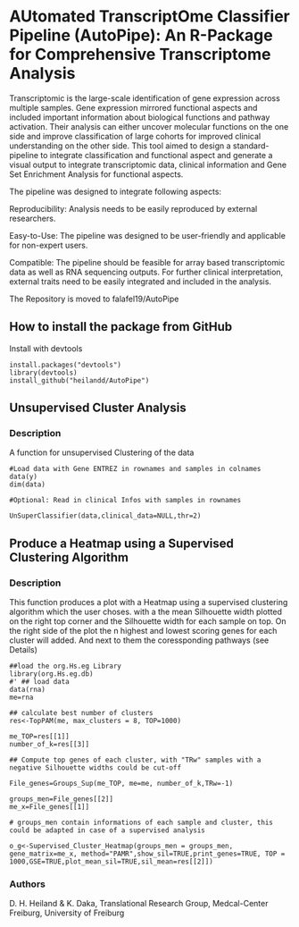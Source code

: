 # AUtomated TranscriptOme Classifier Pipeline (AutoPipe): An R-Package for Comprehensive Transcriptome Analysis


Transcriptomic is the large-scale identification of gene expression across multiple samples.
Gene expression mirrored functional aspects and included important information
about biological functions and pathway activation. Their analysis can either
uncover molecular functions on the one side and improve classification of large
cohorts for improved clinical understanding on the other side. This tool aimed to design a
standard-pipeline to integrate classification and functional aspect and
generate a visual output to integrate transcriptomic data, clinical
information and Gene Set Enrichment Analysis for functional aspects. 

The pipeline was designed to integrate following aspects:

Reproducibility: Analysis needs to be easily reproduced by external researchers.

Easy-to-Use: The pipeline was designed to be user-friendly and applicable for non-expert users.

Compatible: The pipeline should be feasible for array based transcriptomic data as well as RNA sequencing outputs. For further clinical interpretation, external traits need to be easily integrated and included in the analysis.


The Repository is moved to falafel19/AutoPipe



## How to install the package from GitHub

Install with devtools
```
install.packages("devtools")
library(devtools)
install_github("heilandd/AutoPipe")
```
## Unsupervised Cluster Analysis

### Description

A function for unsupervised Clustering of the data


```
#Load data with Gene ENTREZ in rownames and samples in colnames
data(y)
dim(data)

#Optional: Read in clinical Infos with samples in rownames

UnSuperClassifier(data,clinical_data=NULL,thr=2)

```


## Produce a Heatmap using a Supervised Clustering Algorithm
### Description

This function produces a plot with a Heatmap using a supervised clustering algorithm which the user choses. with a the mean Silhouette width plotted on the right top corner and the Silhouette width for each sample on top. On the right side of the plot the n highest and lowest scoring genes for each cluster will added. And next to them the coressponding pathways (see Details)

```
##load the org.Hs.eg Library
library(org.Hs.eg.db)
#' ## load data
data(rna)
me=rna

## calculate best number of clusters 
res<-TopPAM(me, max_clusters = 8, TOP=1000)

me_TOP=res[[1]]
number_of_k=res[[3]]

## Compute top genes of each cluster, with "TRw" samples with a negative Silhouette widths could be cut-off

File_genes=Groups_Sup(me_TOP, me=me, number_of_k,TRw=-1)

groups_men=File_genes[[2]]
me_x=File_genes[[1]]

# groups_men contain informations of each sample and cluster, this could be adapted in case of a supervised analysis

o_g<-Supervised_Cluster_Heatmap(groups_men = groups_men, gene_matrix=me_x, method="PAMR",show_sil=TRUE,print_genes=TRUE, TOP = 1000,GSE=TRUE,plot_mean_sil=TRUE,sil_mean=res[[2]])
```




### Authors

D. H. Heiland & K. Daka, Translational Research Group, Medcal-Center Freiburg, University of Freiburg



